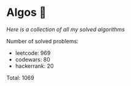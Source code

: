 # Algos 🏯

_Here is a collection of all my solved algorithms_

Number of solved problems:
- leetcode: 969
- codewars: 80
- hackerrank: 20

Total: 1069
